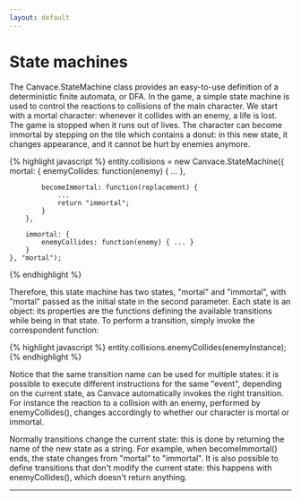 ```yaml
---
layout: default
---
```


# State machines
The Canvace.StateMachine class provides an easy-to-use definition of a deterministic finite automata, or DFA.
In the game, a simple state machine is used to control the reactions to collisions of the main character. We start with a mortal character: whenever it collides with an enemy, a life is lost. The game is stopped when it runs out of lives. The character can become immortal by stepping on the tile which contains a donut: in this new state, it changes appearance, and it cannot be hurt by enemies anymore.

{% highlight javascript %}
    entity.collisions = new Canvace.StateMachine({
        mortal: {
            enemyCollides: function(enemy) { ... },

            becomeImmortal: function(replacement) {
                ...
                return "immortal";
            }
        },

        immortal: {
            enemyCollides: function(enemy) { ... }
        }
    }, "mortal");
{% endhighlight %}

Therefore, this state machine has two states, "mortal" and "immortal", with "mortal" passed as the initial state in the second parameter. Each state is an object: its properties are the functions defining the available transitions while being in that state. To perform a transition, simply invoke the correspondent function:

{% highlight javascript %}
    entity.collisions.enemyCollides(enemyInstance);
{% endhighlight %}

Notice that the same transition name can be used for multiple states: it is possible to execute different instructions for the same "event", depending on the current state, as Canvace automatically invokes the right transition. For instance the reaction to a collision with an enemy, performed by enemyCollides(), changes accordingly to whether our character is mortal or immortal.

Normally transitions change the current state: this is done by returning the name of the new state as a string. For example, when becomeImmortal() ends, the state changes from "mortal" to "immortal". It is also possible to define transitions that don't modify the current state: this happens with enemyCollides(), which doesn't return anything.

----------------------------
